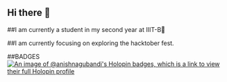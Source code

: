 ## Hi there 👋

##I am currently a student in my second year at IIIT-B🔭

##I am currently focusing on exploring the hacktober fest.

##BADGES
[![An image of @anishnagubandi's Holopin badges, which is a link to view their full Holopin profile](https://holopin.me/anishnagubandi)](https://holopin.io/@anishnagubandi)

